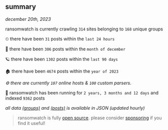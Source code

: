 
## summary
_december 20th, 2023_

ransomwatch is currently crawling `314` sites belonging to `168` unique groups

⏲ there have been `31` posts within the `last 24 hours`

🦈 there have been `306` posts within the `month of december`

🪐 there have been `1302` posts within the `last 90 days`

🏚 there have been `4674` posts within the `year of 2023`

_⚙️ there are currently `107` online hosts & `100` custom parsers._

🦕 ransomwatch has been running for `2 years, 3 months and 12 days` and indexed `9362` posts

_all data  [(groups)](http://ransomwhat.telemetry.ltd/groups) and [(posts)](http://ransomwhat.telemetry.ltd/posts) is available in JSON (updated hourly)_

> ransomwatch is fully [open source](https://github.com/joshhighet/ransomwatch#ransomwatch--). please consider [sponsoring](https://github.com/sponsors/joshhighet) if you find it useful!
